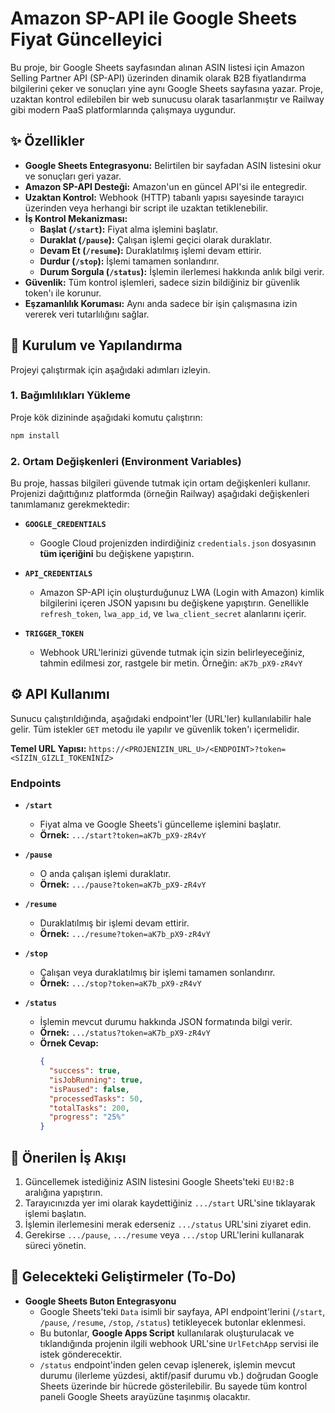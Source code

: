 # Amazon SP-API ile Google Sheets Fiyat Güncelleyici

Bu proje, bir Google Sheets sayfasından alınan ASIN listesi için Amazon Selling Partner API (SP-API) üzerinden dinamik olarak B2B fiyatlandırma bilgilerini çeker ve sonuçları yine aynı Google Sheets sayfasına yazar. Proje, uzaktan kontrol edilebilen bir web sunucusu olarak tasarlanmıştır ve Railway gibi modern PaaS platformlarında çalışmaya uygundur.

## ✨ Özellikler

- **Google Sheets Entegrasyonu:** Belirtilen bir sayfadan ASIN listesini okur ve sonuçları geri yazar.
- **Amazon SP-API Desteği:** Amazon'un en güncel API'si ile entegredir.
- **Uzaktan Kontrol:** Webhook (HTTP) tabanlı yapısı sayesinde tarayıcı üzerinden veya herhangi bir script ile uzaktan tetiklenebilir.
- **İş Kontrol Mekanizması:**
  - **Başlat (`/start`):** Fiyat alma işlemini başlatır.
  - **Duraklat (`/pause`):** Çalışan işlemi geçici olarak duraklatır.
  - **Devam Et (`/resume`):** Duraklatılmış işlemi devam ettirir.
  - **Durdur (`/stop`):** İşlemi tamamen sonlandırır.
  - **Durum Sorgula (`/status`):** İşlemin ilerlemesi hakkında anlık bilgi verir.
- **Güvenlik:** Tüm kontrol işlemleri, sadece sizin bildiğiniz bir güvenlik token'ı ile korunur.
- **Eşzamanlılık Koruması:** Aynı anda sadece bir işin çalışmasına izin vererek veri tutarlılığını sağlar.

## 🚀 Kurulum ve Yapılandırma

Projeyi çalıştırmak için aşağıdaki adımları izleyin.

### 1. Bağımlılıkları Yükleme

Proje kök dizininde aşağıdaki komutu çalıştırın:

```bash
npm install
```

### 2. Ortam Değişkenleri (Environment Variables)

Bu proje, hassas bilgileri güvende tutmak için ortam değişkenleri kullanır. Projenizi dağıttığınız platformda (örneğin Railway) aşağıdaki değişkenleri tanımlamanız gerekmektedir:

- **`GOOGLE_CREDENTIALS`**
  - Google Cloud projenizden indirdiğiniz `credentials.json` dosyasının **tüm içeriğini** bu değişkene yapıştırın.

- **`API_CREDENTIALS`**
  - Amazon SP-API için oluşturduğunuz LWA (Login with Amazon) kimlik bilgilerini içeren JSON yapısını bu değişkene yapıştırın. Genellikle `refresh_token`, `lwa_app_id`, ve `lwa_client_secret` alanlarını içerir.

- **`TRIGGER_TOKEN`**
  - Webhook URL'lerinizi güvende tutmak için sizin belirleyeceğiniz, tahmin edilmesi zor, rastgele bir metin. Örneğin: `aK7b_pX9-zR4vY`

## ⚙️ API Kullanımı

Sunucu çalıştırıldığında, aşağıdaki endpoint'ler (URL'ler) kullanılabilir hale gelir. Tüm istekler `GET` metodu ile yapılır ve güvenlik token'ı içermelidir.

**Temel URL Yapısı:**
`https://<PROJENIZIN_URL_U>/<ENDPOINT>?token=<SİZİN_GİZLİ_TOKENİNİZ>`

### Endpoints

- **`/start`**
  - Fiyat alma ve Google Sheets'i güncelleme işlemini başlatır.
  - **Örnek:** `.../start?token=aK7b_pX9-zR4vY`

- **`/pause`**
  - O anda çalışan işlemi duraklatır.
  - **Örnek:** `.../pause?token=aK7b_pX9-zR4vY`

- **`/resume`**
  - Duraklatılmış bir işlemi devam ettirir.
  - **Örnek:** `.../resume?token=aK7b_pX9-zR4vY`

- **`/stop`**
  - Çalışan veya duraklatılmış bir işlemi tamamen sonlandırır.
  - **Örnek:** `.../stop?token=aK7b_pX9-zR4vY`

- **`/status`**
  - İşlemin mevcut durumu hakkında JSON formatında bilgi verir.
  - **Örnek:** `.../status?token=aK7b_pX9-zR4vY`
  - **Örnek Cevap:**
    ```json
    {
      "success": true,
      "isJobRunning": true,
      "isPaused": false,
      "processedTasks": 50,
      "totalTasks": 200,
      "progress": "25%"
    }
    ```

## 🔄 Önerilen İş Akışı

1.  Güncellemek istediğiniz ASIN listesini Google Sheets'teki `EU!B2:B` aralığına yapıştırın.
2.  Tarayıcınızda yer imi olarak kaydettiğiniz `.../start` URL'sine tıklayarak işlemi başlatın.
3.  İşlemin ilerlemesini merak ederseniz `.../status` URL'sini ziyaret edin.
4.  Gerekirse `.../pause`, `.../resume` veya `.../stop` URL'lerini kullanarak süreci yönetin.

## 🚧 Gelecekteki Geliştirmeler (To-Do)

- **Google Sheets Buton Entegrasyonu**
  - Google Sheets'teki `Data` isimli bir sayfaya, API endpoint'lerini (`/start`, `/pause`, `/resume`, `/stop`, `/status`) tetikleyecek butonlar eklenmesi.
  - Bu butonlar, **Google Apps Script** kullanılarak oluşturulacak ve tıklandığında projenin ilgili webhook URL'sine `UrlFetchApp` servisi ile istek gönderecektir.
  - `/status` endpoint'inden gelen cevap işlenerek, işlemin mevcut durumu (ilerleme yüzdesi, aktif/pasif durumu vb.) doğrudan Google Sheets üzerinde bir hücrede gösterilebilir. Bu sayede tüm kontrol paneli Google Sheets arayüzüne taşınmış olacaktır.